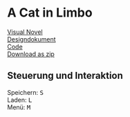 # A Cat in Limbo

[Visual Novel](https://vschwan.github.io/VisualNovelRepo/ACatInLimbo/index.html)  
[Designdokument](https://github.com/vschwan/VisualNovelRepo/tree/main/concept)  
[Code](https://github.com/vschwan/VisualNovelRepo/tree/main/ACatInLimbo/Source)  
[Download as zip]()  

## Steuerung und Interaktion

Speichern: <kbd>S</kbd>  
Laden: <kbd>L</kbd>  
Menü: <kbd>M</kbd>  
